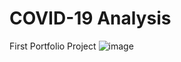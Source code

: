 # COVID-19 Analysis
 First Portfolio Project
![image](https://user-images.githubusercontent.com/36813849/196498454-7c178e9e-5517-4bbe-a09a-b85c705f624c.png)
